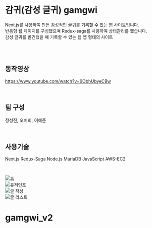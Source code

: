 # 감귀(감성 글귀) gamgwi 

Next.js를 사용하여 만든 감성적인 글귀를 기록할 수 있는 웹 사이트입니다. <br>
반응형 웹 페이지를 구성했으며 Redux-saga를 사용하여 상태관리를 했습니다. <br>
감성 글귀를 발견했을 때 기록할 수 있는 웹 앱 형태의 사이트

<br>
<br>


## 동작영상
https://www.youtube.com/watch?v=6ObhUbyeCBw

<br>

## 팀 구성 
정성진, 오미희, 이혜준


<br>

## 사용기술 <br>
Next.js Redux-Saga Node.js MariaDB JavaScript AWS-EC2 

<br>



![홈](https://user-images.githubusercontent.com/82620612/129842386-37815125-f1bb-4d87-abf3-38b01305538d.PNG)<br>
![유저인포](https://user-images.githubusercontent.com/82620612/129842405-8890101e-9b7f-4794-b705-8667cc460953.PNG) <br>
![글 작성](https://user-images.githubusercontent.com/82620612/129842409-22fab388-994f-403c-abd6-c476b0acc17b.PNG ) <br>
![글 리스트](https://user-images.githubusercontent.com/82620612/129842416-35853e93-afc0-4b87-8b30-b0a4f69ea082.PNG)<br>


# gamgwi_v2
